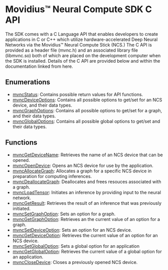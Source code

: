 # Movidius™ Neural Compute SDK C API

The SDK comes with a C Language API that enables developers to create applications in C or C++ which utilize hardware-accelerated Deep Neural Networks via the Movidius™ Neural Compute Stick (NCS.)  The C API is provided as a header file (mvnc.h) and an associated library file (libmvnc.so) both of which are placed on the development computer when the SDK is installed.  Details of the C API are provided below and within the documentation linked from here. 

## Enumerations
- [mvncStatus](mvncStatus.md): Contains possible return values for API functions.
- [mvncDeviceOptions](mvncDeviceOptions.md): Contains all possible options to get/set for an NCS device, and their data types.
- [mvncGraphOptions](mvncGraphOptions.md): Contains all possible options to get/set for a graph, and their data types.
- [mvncGlobalOptions](mvncGlobalOptions.md): Contains all possible global options to get/set and their data types.

## Functions
- [mvncGetDeviceName](mvncGetDeviceName.md): Retrieves the name of an NCS device that can be opened.
- [mvncOpenDevice](mvncOpenDevice.md): Opens an NCS device for use by the application. 
- [mvncAllocateGraph](mvncAllocateGraph.md): Allocates a graph for a specific NCS device in preparation for computing inferences.
- [mvncDeallocateGraph](mvncDeallocateGraph.md): Deallocates and frees resouces associated with a graph.
- [mvncLoadTensor](mvncLoadTensor.md): Initiates an inference by providing input to the neural network.
- [mvncGetResult](mvncGetResult.md): Retrieves the result of an inference that was previously initiated.
- [mvncSetGraphOption](mvncSetGraphOption.md): Sets an option for a graph.
- [mvncGetGraphOption](mvncGetGraphOption.md): Retrieves an the current value of an option for a graph.
- [mvncSetDeviceOption](mvncSetDeviceOption.md): Sets an option for an NCS device.
- [mvncGetDeviceOption](mvncGetDeviceOption.md): Retrieves the current value of an option for an NCS device.
- [mvncSetGlobalOption](mvncSetGlobalOption.md): Sets a global option for an application
- [mvncGetGlobalOption](mvncGetGlobalOption.md): Retrieves the current value of a global option for an application.
- [mvncCloseDevice](mvncCloseDevice.md): Closes a previously opened NCS device.

